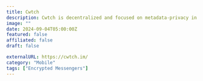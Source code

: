 ```yaml
---
title: Cwtch
description: Cwtch is decentralized and focused on metadata-privacy in addition to communications privacy.
image: ""
date: 2024-09-04T05:00:00Z
featured: false
affiliated: false
draft: false

externalURL: https://cwtch.im/
category: "Mobile"
tags: ["Encrypted Messengers"]
---
```

